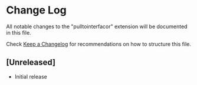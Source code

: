 # Change Log

All notable changes to the "pulltointerfacor" extension will be documented in this file.

Check [Keep a Changelog](http://keepachangelog.com/) for recommendations on how to structure this file.

## [Unreleased]

- Initial release
